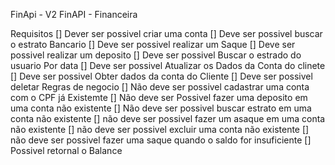 FinApi - V2
FinAPI - Financeira



Requisitos
[] Dever ser possivel criar uma conta
[] Deve ser possivel buscar o estrato Bancario
[] Deve ser possivel realizar um Saque
[] Deve ser possivel realizar um deposito
[] Deve ser possivel Buscar o estrado do usuario Por data
[] Deve ser possivel Atualizar os Dados da Conta do clinete
[] Deve ser possivel Obter dados da conta do Cliente
[] Deve ser possivel deletar
Regras de negocio
[] Não deve ser possivel cadastrar uma conta com o CPF já Existemte
[] Não deve ser Possivel fazer uma deposito em uma conta não existente
[] Não deve ser possivel buscar estrato em uma conta não existente
[] não deve ser possivel fazer um asaque em uma conta não existente
[] não deve ser possivel excluir uma conta não existente
[] não deve ser possivel fazer uma saque quando o saldo for insuficiente
[] Possivel retornal o Balance